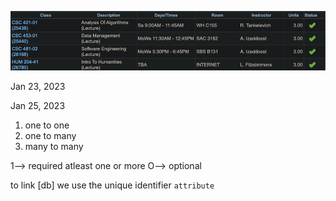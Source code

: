 ![](../z/spring-2023-schedule.png)




Jan 23, 2023

Jan 25, 2023

1. one to one
2. one to many
3. many to many

1--> required atleast one or more
O--> optional 

to link [db] we use the unique identifier `attribute`









